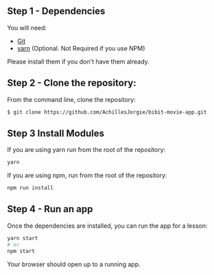 ## Step 1 - Dependencies

You will need:

* [Git](http://git-scm.com/downloads)
* [yarn](https://yarnpkg.com/en/docs/install) (Optional. Not Required if you use NPM)

Please install them if you don't have them already.

## Step 2 - Clone the repository:

From the command line, clone the repository:

```sh
$ git clone https://github.com/AchillesJorgie/bibit-movie-app.git
```

## Step 3 Install Modules

If you are using yarn run from the root of the repository:

```sh
yarn
```

If you are using npm, run from the root of the repository:

```sh
npm run install
```

## Step 4 - Run an app

Once the dependencies are installed, you can run the app for a lesson:

```sh
yarn start
# or
npm start
```

Your browser should open up to a running app.
